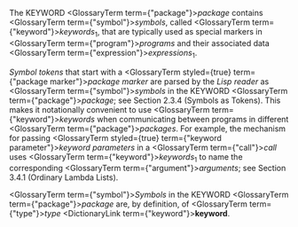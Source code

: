  



The KEYWORD <GlossaryTerm  term={"package"}><i>package</i></GlossaryTerm> contains <GlossaryTerm  term={"symbol"}><i>symbols</i></GlossaryTerm>, called <GlossaryTerm  term={"keyword"}><i>keywords</i></GlossaryTerm><sub>1</sub>, that are typically used as special markers in <GlossaryTerm  term={"program"}><i>programs</i></GlossaryTerm> and their associated data <GlossaryTerm  term={"expression"}><i>expressions</i></GlossaryTerm><sub>1</sub>. 



*Symbol tokens* that start with a <GlossaryTerm styled={true} term={"package marker"}><i>package marker</i></GlossaryTerm> are parsed by the *Lisp reader* as <GlossaryTerm  term={"symbol"}><i>symbols</i></GlossaryTerm> in the KEYWORD <GlossaryTerm  term={"package"}><i>package</i></GlossaryTerm>; see Section 2.3.4 (Symbols as Tokens). This makes it notationally convenient to use <GlossaryTerm  term={"keyword"}><i>keywords</i></GlossaryTerm> when communicating between programs in different <GlossaryTerm  term={"package"}><i>packages</i></GlossaryTerm>. For example, the mechanism for passing <GlossaryTerm styled={true} term={"keyword parameter"}><i>keyword parameters</i></GlossaryTerm> in a <GlossaryTerm  term={"call"}><i>call</i></GlossaryTerm> uses <GlossaryTerm  term={"keyword"}><i>keywords</i></GlossaryTerm><sub>1</sub> to name the corresponding <GlossaryTerm  term={"argument"}><i>arguments</i></GlossaryTerm>; see Section 3.4.1 (Ordinary Lambda Lists). 



<GlossaryTerm  term={"symbol"}><i>Symbols</i></GlossaryTerm> in the KEYWORD <GlossaryTerm  term={"package"}><i>package</i></GlossaryTerm> are, by definition, of <GlossaryTerm  term={"type"}><i>type</i></GlossaryTerm> <DictionaryLink  term={"keyword"}><b>keyword</b></DictionaryLink>. 



